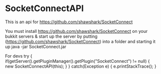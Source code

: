 # SocketConnectAPI


This is an api for https://github.com/shawshark/SocketConnect



You must install https://github.com/shawshark/SocketConnect on your bukkit servers & start up the server by putting (https://github.com/shawshark/SocketConnect) into a folder and starting it up java -jar SocketConnect.jar

For devs
		try {
			if(getServer().getPluginManager().getPlugin("SocketConnect") != null) {
				new SocketConnectAPI(this);
			}
		} catch(Exception e) {
			e.printStackTrace();
		}
